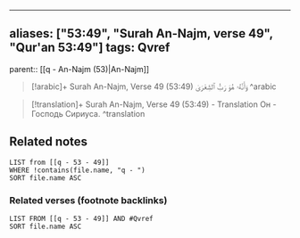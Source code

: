 
---
aliases: ["53:49", "Surah An-Najm, verse 49", "Qur'an 53:49"]
tags: Qvref
---

parent:: [[q - An-Najm (53)|An-Najm]]

> [!arabic]+ Surah An-Najm, Verse 49 (53:49)
> <span class="quran-arabic">وَأَنَّهُۥ هُوَ رَبُّ ٱلشِّعْرَىٰ</span>
^arabic

> [!translation]+ Surah An-Najm, Verse 49 (53:49) - Translation
> Он - Господь Сириуса.
^translation



## Related notes
```dataview
LIST from [[q - 53 - 49]]
WHERE !contains(file.name, "q - ")
SORT file.name ASC
```

### Related verses (footnote backlinks)
```dataview
LIST FROM [[q - 53 - 49]] AND #Qvref
SORT file.name ASC
```

